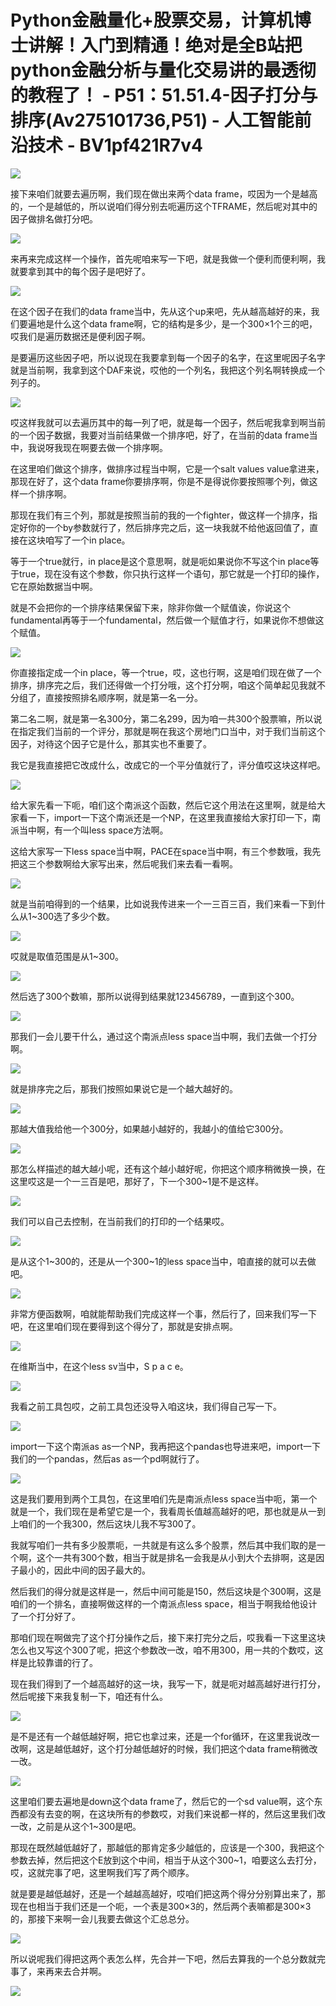 # Python金融量化+股票交易，计算机博士讲解！入门到精通！绝对是全B站把python金融分析与量化交易讲的最透彻的教程了！ - P51：51.51.4-因子打分与排序(Av275101736,P51) - 人工智能前沿技术 - BV1pf421R7v4

![](img/a2dc09933fe77ee623886ca41f8d2bf6_0.png)

接下来咱们就要去遍历啊，我们现在做出来两个data frame，哎因为一个是越高的，一个是越低的，所以说咱们得分别去呃遍历这个TFRAME，然后呢对其中的因子做排名做打分吧。



![](img/a2dc09933fe77ee623886ca41f8d2bf6_2.png)

来再来完成这样一个操作，首先呢咱来写一下吧，就是我做一个便利而便利啊，我就要拿到其中的每个因子是吧好了。



![](img/a2dc09933fe77ee623886ca41f8d2bf6_4.png)

在这个因子在我们的data frame当中，先从这个up来吧，先从越高越好的来，我们要遍地是什么这个data frame啊，它的结构是多少，是一个300×1个三的吧，哎我们是遍历数据还是便利因子啊。

是要遍历这些因子吧，所以说现在我要拿到每一个因子的名字，在这里呢因子名字就是当前啊，我拿到这个DAF来说，哎他的一个列名，我把这个列名啊转换成一个列子的。



![](img/a2dc09933fe77ee623886ca41f8d2bf6_6.png)

哎这样我就可以去遍历其中的每一列了吧，就是每一个因子，然后呢我拿到啊当前的一个因子数据，我要对当前结果做一个排序吧，好了，在当前的data frame当中，我说呀我现在啊要去做一个排序啊。

在这里咱们做这个排序，做排序过程当中啊，它是一个salt values value拿进来，那现在好了，这个data frame你要排序啊，你是不是得说你要按照哪个列，做这样一个排序啊。

那现在我们有三个列，那就是按照当前的我的一个fighter，做这样一个排序，指定好你的一个by参数就行了，然后排序完之后，这一块我就不给他返回值了，直接在这块咱写了一个in place。

等于一个true就行，in place是这个意思啊，就是呃如果说你不写这个in place等于true，现在没有这个参数，你只执行这样一个语句，那它就是一个打印的操作，它在原始数据当中啊。

就是不会把你的一个排序结果保留下来，除非你做一个赋值诶，你说这个fundamental再等于一个fundamental，然后做一个赋值才行，如果说你不想做这个赋值。



![](img/a2dc09933fe77ee623886ca41f8d2bf6_8.png)

你直接指定成一个in place，等一个true，哎，这也行啊，这是咱们现在做了一个排序，排序完之后，我们还得做一个打分哦，这个打分啊，咱这个简单起见我就不分组了，直接按照排名顺序啊，就是第一名一分。

第二名二啊，就是第一名300分，第二名299，因为咱一共300个股票嘛，所以说在指定我们当前的一个评分，那就是啊在我这个房地门口当中，对于我们当前这个因子，对待这个因子它是什么，那其实也不重要了。

我它是我直接把它改成什么，改成它的一个平分值就行了，评分值哎这块这样吧。

![](img/a2dc09933fe77ee623886ca41f8d2bf6_10.png)

给大家先看一下呃，咱们这个南派这个函数，然后它这个用法在这里啊，就是给大家看一下，import一下这个南派还是一个NP，在这里我直接给大家打印一下，南派当中啊，有一个叫less space方法啊。

这给大家写一下less space当中啊，PACE在space当中啊，有三个参数哦，我先把这三个参数啊给大家写出来，然后呢我们来去看一看啊。



![](img/a2dc09933fe77ee623886ca41f8d2bf6_12.png)

就是当前咱得到的一个结果，比如说我传进来一个一三百三百，我们来看一下到什么从1~300选了多少个数。

![](img/a2dc09933fe77ee623886ca41f8d2bf6_14.png)

哎就是取值范围是从1~300。

![](img/a2dc09933fe77ee623886ca41f8d2bf6_16.png)

然后选了300个数嘛，那所以说得到结果就123456789，一直到这个300。

![](img/a2dc09933fe77ee623886ca41f8d2bf6_18.png)

那我们一会儿要干什么，通过这个南派点less space当中啊，我们去做一个打分啊。

![](img/a2dc09933fe77ee623886ca41f8d2bf6_20.png)

就是排序完之后，那我们按照如果说它是一个越大越好的。

![](img/a2dc09933fe77ee623886ca41f8d2bf6_22.png)

那越大值我给他一个300分，如果越小越好的，我越小的值给它300分。

![](img/a2dc09933fe77ee623886ca41f8d2bf6_24.png)

那怎么样描述的越大越小呢，还有这个越小越好呢，你把这个顺序稍微换一换，在这里哎这是一个一三百是吧，那好了，下一个300~1是不是这样。



![](img/a2dc09933fe77ee623886ca41f8d2bf6_26.png)

我们可以自己去控制，在当前我们的打印的一个结果哎。

![](img/a2dc09933fe77ee623886ca41f8d2bf6_28.png)

是从这个1~300的，还是从一个300~1的less space当中，咱直接的就可以去做吧。

![](img/a2dc09933fe77ee623886ca41f8d2bf6_30.png)

非常方便函数啊，咱就能帮助我们完成这样一个事，然后行了，回来我们写一下吧，在这里咱们现在要得到这个得分了，那就是安排点啊。



![](img/a2dc09933fe77ee623886ca41f8d2bf6_32.png)

在维斯当中，在这个less sv当中，S p a c e。

![](img/a2dc09933fe77ee623886ca41f8d2bf6_34.png)

我看之前工具包哎，之前工具包还没导入咱这块，我们得自己写一下。

![](img/a2dc09933fe77ee623886ca41f8d2bf6_36.png)

import一下这个南派as as一个NP，我再把这个pandas也导进来吧，import一下我们的一个pandas，然后as as一个pd啊就行了。



![](img/a2dc09933fe77ee623886ca41f8d2bf6_38.png)

这是我们要用到两个工具包，在这里咱们先是南派点less space当中呃，第一个就是一个，我们现在是希望它是一个，我看周长值越高越好的吧，那也就是从一到上咱们的一个我300，然后这块儿我不写300了。

我就写咱们一共有多少股票呃，一共就是有这么多个股票，然后其中我们取的是一个啊，这个一共有300个数，相当于就是排名一会我是从小到大个去排啊，这是因子最小的，因此中间的因子最大的。

然后我们的得分就是这样是一，然后中间可能是150，然后这块是个300啊，这是咱们的一个排名，直接啊做这样的一个南派点less space，相当于啊我给他设计了一个打分好了。

那咱们现在啊做完了这个打分操作之后，接下来打完分之后，哎我看一下这里这块怎么也又写这个300了呢，把这个参数改一改，咱不用300，用一共的个数哎，这样是比较靠谱的行了。

现在我们得到了一个越高越好的这一块，我写一下，就是呃对越高越好进行打分，然后呢接下来我复制一下，咱还有什么。



![](img/a2dc09933fe77ee623886ca41f8d2bf6_40.png)

是不是还有一个越低越好啊，把它也拿过来，还是一个for循环，在这里我说改一改啊，这是越低越好，这个打分越低越好的时候，我们把这个data frame稍微改一改。



![](img/a2dc09933fe77ee623886ca41f8d2bf6_42.png)

这里咱们要去遍地是down这个data frame了，然后它的一个sd value啊，这个东西都没有去变的啊，在这块所有的参数哎，对我们来说都一样的，然后这里我们改一改，之前是从这个1~300是吧。

那现在既然越低越好了，那越低的那肯定多少越低的，应该是一个300，我把这个参数去掉，然后把这个E放到这个中间，相当于从这个300~1，咱要这么去打分，哎，这就完事了吧，这里啊我们写了两个顺序。

就是要是越低越好，还是一个越越高越好，哎咱们把这两个得分分别算出来了，那现在也相当于我们还是一个呃，一个表是300×3的，然后两个表嘛都是300×3的，那接下来啊一会儿我要去做这个汇总总分。



![](img/a2dc09933fe77ee623886ca41f8d2bf6_44.png)

所以说呢我们得把这两个表怎么样，先合并一下吧，然后去算我的一个总分数就完事了，来再来去合并啊。

![](img/a2dc09933fe77ee623886ca41f8d2bf6_46.png)
